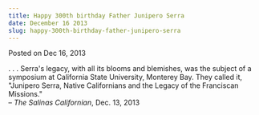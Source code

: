 ```yaml
---
title: Happy 300th birthday Father Junipero Serra
date: December 16 2013
slug: happy-300th-birthday-father-junipero-serra
---
```


  



<span class="date">Posted on Dec 16, 2013    </span>
<p>. . . Serra&apos;s legacy, with all its blooms and blemishes, was the
subject of a symposium at California State University, Monterey
Bay. They called it, &quot;Junipero Serra, Native Californians and the
Legacy of the Franciscan Missions.&quot;<br>
&#x2013; <em>The Salinas Californian</em>, Dec. 13, 2013</br></p>





```

